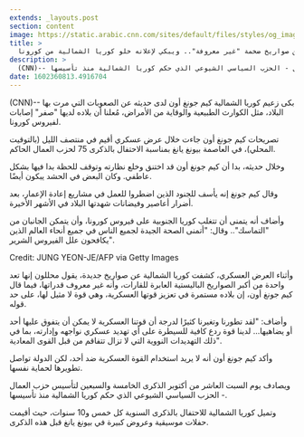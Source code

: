 ```yaml
--- 
extends: _layouts.post 
section: content 
image: https://static.arabic.cnn.com/sites/default/files/styles/og_image_v1/public/2020/10/10/images/201010081150-13-north-korea-military-parade-1010-screengrab-exlarge-169.jpg?itok=NSLOx4_g 
title: > 
  كيم جونغ أون يكشف عن صواريخ ضخمة "غير معروفة".. ويبكي لإعلانه خلو كوريا الشمالية من كورونا 
description: > 
  (CNN)-- بكى زعيم كوريا الشمالية كيم جونغ أون لدى حديثه عن الصعوبات التي مرت بها البلاد، مثل الكوارث الطبيعية والوقاية من الأمراض، مُعلنا أن بلاده لديها "صفر" إصابات لفيروس كورونا.تصريحات كيم جونغ أون جاءت خلال عرض عسكري أقيم في منتصف الليل (بالتوقيت المحلي)، في العاصمة بيونغ يانغ بمناسبة الاحتفال بالذكرى 75 لحزب العمال الحاكم.وخلال حديثه، بدا أن كيم جونغ أون قد اختنق وخلع نظارته وتوقف للحظة بدا فيها بشكل عاطفي.وأكد كيم جونغ أون أنه لا يريد استخدام القوة العسكرية ضد أحد، لكن الدولة تواصل تطويرها لحماية نفسها.ويصادف يوم السبت العاشر من أكتوبر الذكرى الخامسة والسبعين لتأسيس حزب العمال - الحزب السياسي الشيوعي الذي حكم كوريا الشمالية منذ تأسيسها. 
date: 1602360813.4916704 
--- 
```

(CNN)-- بكى زعيم كوريا الشمالية كيم جونغ أون لدى حديثه عن الصعوبات التي مرت بها البلاد، مثل الكوارث الطبيعية والوقاية من الأمراض، مُعلنا أن بلاده لديها "صفر" إصابات لفيروس كورونا.

تصريحات كيم جونغ أون جاءت خلال عرض عسكري أقيم في منتصف الليل (بالتوقيت المحلي)، في العاصمة بيونغ يانغ بمناسبة الاحتفال بالذكرى 75 لحزب العمال الحاكم.

وخلال حديثه، بدا أن كيم جونغ أون قد اختنق وخلع نظارته وتوقف للحظة بدا فيها بشكل عاطفي. وكان البعض في الحشد يبكون أيضًا.

وقال كيم جونغ إنه يأسف للجنود الذين اضطروا للعمل في مشاريع إعادة الإعمار، بعد أضرار أعاصير وفيضانات شهدتها البلاد في الأشهر الأخيرة.

وأضاف أنه يتمنى أن تتغلب كوريا الجنوبية على فيروس كورونا، وأن يتمكن الجانبان من "التماسك".. وقال: "أتمنى الصحة الجيدة لجميع الناس في جميع أنحاء العالم الذين يكافحون علل الفيروس الشرير".

Credit: JUNG YEON-JE/AFP via Getty Images

وأثناء العرض العسكري، كشفت كوريا الشمالية عن صواريخ جديدة، يقول محللون إنها تعد واحدة من أكبر الصواريخ الباليستية العابرة للقارات، وأنه غير معروف قدراتها، فيما قال كيم جونغ أون، إن بلاده مستمرة في تعزيز قوتها العسكرية، وهي قوة لا مثيل لها، على حد قوله.

وأضاف: "لقد تطورنا وتغيرنا كثيرًا لدرجة أن قوتنا العسكرية لا يمكن أن يتفوق عليها أحد أو يضاهيها... لدينا قوة ردع كافية للسيطرة على أي تهديد عسكري نواجهه وإدارته، بما في ذلك التهديدات النووية التي لا تزال تتفاقم من قبل القوى المعادية".

وأكد كيم جونغ أون أنه لا يريد استخدام القوة العسكرية ضد أحد، لكن الدولة تواصل تطويرها لحماية نفسها.

ويصادف يوم السبت العاشر من أكتوبر الذكرى الخامسة والسبعين لتأسيس حزب العمال - الحزب السياسي الشيوعي الذي حكم كوريا الشمالية منذ تأسيسها.

وتميل كوريا الشمالية للاحتفال بالذكرى السنوية كل خمس و10 سنوات، حيث أقيمت حفلات موسيقية وعروض كبيرة في بيونغ يانغ قبل هذه الذكرى.